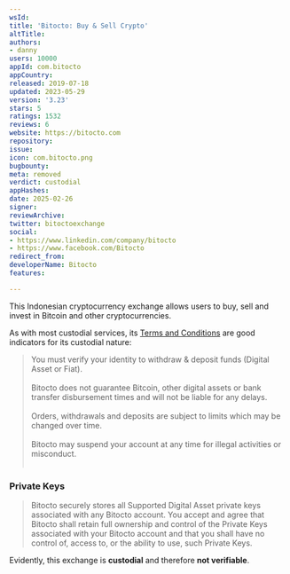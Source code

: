 ```yaml
---
wsId: 
title: 'Bitocto: Buy & Sell Crypto'
altTitle: 
authors:
- danny
users: 10000
appId: com.bitocto
appCountry: 
released: 2019-07-18
updated: 2023-05-29
version: '3.23'
stars: 5
ratings: 1532
reviews: 6
website: https://bitocto.com
repository: 
issue: 
icon: com.bitocto.png
bugbounty: 
meta: removed
verdict: custodial
appHashes: 
date: 2025-02-26
signer: 
reviewArchive: 
twitter: bitoctoexchange
social:
- https://www.linkedin.com/company/bitocto
- https://www.facebook.com/Bitocto
redirect_from: 
developerName: Bitocto
features: 

---
```


This Indonesian cryptocurrency exchange allows users to buy, sell and invest in Bitcoin and other cryptocurrencies. 

As with most custodial services, its [Terms and Conditions](https://bitocto.com/en/terms-of-use/) are good indicators for its custodial nature:

> You must verify your identity to withdraw & deposit funds (Digital Asset or Fiat).<br><br>
Bitocto does not guarantee Bitcoin, other digital assets or bank transfer disbursement times and will not be liable for any delays.<br><br>
Orders, withdrawals and deposits are subject to limits which may be changed over time.<br><br>
Bitocto may suspend your account at any time for illegal activities or misconduct.<br><br>

### Private Keys

>Bitocto securely stores all Supported Digital Asset private keys associated with any Bitocto account. You accept and agree that Bitocto shall retain full ownership and control of the Private Keys associated with your Bitocto account and that you shall have no control of, access to, or the ability to use, such Private Keys.

Evidently, this exchange is **custodial** and therefore **not verifiable**.

